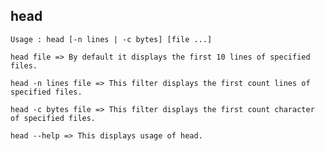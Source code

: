 ## head

```Usage : head [-n lines | -c bytes] [file ...]```


```
head file => By default it displays the first 10 lines of specified files.

head -n lines file => This filter displays the first count lines of specified files.

head -c bytes file => This filter displays the first count character of specified files.

head --help => This displays usage of head.
```
